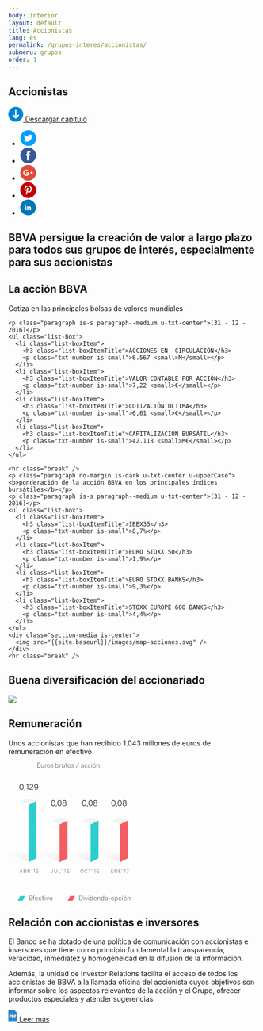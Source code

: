 ```yaml
---
body: interior
layout: default
title: Accionistas
lang: es
permalink: /grupos-interes/accionistas/
submenu: grupos
order: 1
---
```



<section class="principal"  data-parallax="scroll" data-speed=".4" data-image-src="{{site.baseurl}}/images/bg-accionistas.png">
  <div class="section-header section-header--strategy">
    <h1>Accionistas</h1>
  </div>
</section>

<section class="section-option">
  <div class="container container--small u-flex u-space-between">
    <p class="download-option">
      <a href="#">
        <svg width="30px" height="30px" viewBox="-7 -1741 30 30" version="1.1" xmlns="http://www.w3.org/2000/svg" xmlns:xlink="http://www.w3.org/1999/xlink">
          <path d="M8,-1741 C-0.318181818,-1741 -7,-1734.31818 -7,-1726 C-7,-1717.68182 -0.318181818,-1711 8,-1711 C16.3181818,-1711 23,-1717.68182 23,-1726 C23,-1734.31818 16.3181818,-1741 8,-1741 Z M14.6136364,-1723.47727 L8.47727273,-1717.34091 C8.34090909,-1717.20455 8.13636364,-1717.13636 8,-1717.13636 C7.79545455,-1717.13636 7.65909091,-1717.20455 7.52272727,-1717.34091 L1.38636364,-1723.47727 C1.25,-1723.61364 1.18181818,-1723.75 1.18181818,-1723.95455 C1.18181818,-1724.15909 1.25,-1724.29545 1.38636364,-1724.43182 L2.34090909,-1725.38636 C2.61363636,-1725.65909 3.02272727,-1725.65909 3.29545455,-1725.38636 L6.02272727,-1722.65909 C6.22727273,-1722.45455 6.63636364,-1722.59091 6.63636364,-1722.93182 L6.63636364,-1734.18182 C6.63636364,-1734.59091 6.90909091,-1734.86364 7.31818182,-1734.86364 L8.68181818,-1734.86364 C9.09090909,-1734.86364 9.36363636,-1734.59091 9.36363636,-1734.18182 L9.36363636,-1722.86364 C9.36363636,-1722.59091 9.70454545,-1722.38636 9.97727273,-1722.59091 L12.7045455,-1725.31818 C12.9772727,-1725.59091 13.3863636,-1725.59091 13.6590909,-1725.31818 L14.6136364,-1724.36364 C14.75,-1724.22727 14.8181818,-1724.09091 14.8181818,-1723.88636 C14.8181818,-1723.75 14.75,-1723.61364 14.6136364,-1723.47727 Z" id="Shape" stroke="none" fill="#0085D3" fill-rule="evenodd"></path>
        </svg>
        Descargar capítulo
      </a>
    </p>
    <ul class="share u-flex">
      <li class="share-item">
        <a href="#">
          <svg width="33px" height="32px" viewBox="526 -1739 33 32" version="1.1" xmlns="http://www.w3.org/2000/svg" xmlns:xlink="http://www.w3.org/1999/xlink">
            <path d="M542.33408,-1739 C533.57312,-1739 526.44544,-1731.87232 526.44544,-1723.11136 C526.44544,-1714.35104 533.57312,-1707.22272 542.33408,-1707.22272 C551.0944,-1707.22272 558.22272,-1714.35104 558.22272,-1723.11136 C558.22272,-1731.87232 551.09568,-1739 542.33408,-1739 Z M549.42208,-1726.74784 C549.42912,-1726.5904 549.43296,-1726.43168 549.43296,-1726.27296 C549.43296,-1721.44032 545.75552,-1715.86976 539.0272,-1715.86976 C536.96192,-1715.86976 535.03936,-1716.47328 533.42144,-1717.51136 C533.70752,-1717.47744 533.99872,-1717.46016 534.29376,-1717.46016 C536.00768,-1717.46016 537.584,-1718.04512 538.83584,-1719.0256 C537.23584,-1719.05504 535.8848,-1720.11232 535.41952,-1721.56576 C535.64224,-1721.52352 535.872,-1721.49984 536.10688,-1721.49984 C536.44032,-1721.49984 536.76416,-1721.54336 537.07072,-1721.6272 C535.39776,-1721.96256 534.1376,-1723.44032 534.1376,-1725.21312 C534.1376,-1725.22848 534.1376,-1725.24448 534.13824,-1725.2592 C534.63104,-1724.98592 535.19488,-1724.8208 535.79392,-1724.80224 C534.81344,-1725.45696 534.16768,-1726.57696 534.16768,-1727.84544 C534.16768,-1728.51616 534.34752,-1729.14464 534.6624,-1729.6848 C536.46528,-1727.47168 539.16096,-1726.01632 542.19968,-1725.86272 C542.13696,-1726.13088 542.1056,-1726.40928 542.1056,-1726.69664 C542.1056,-1728.71584 543.74272,-1730.3536 545.76192,-1730.3536 C546.81408,-1730.3536 547.7632,-1729.90944 548.43136,-1729.19904 C549.26528,-1729.36288 550.04608,-1729.66624 550.75456,-1730.08672 C550.47936,-1729.23232 549.90144,-1728.51616 549.14432,-1728.06304 C549.8848,-1728.15136 550.59136,-1728.3472 551.2448,-1728.6384 C550.75712,-1727.90624 550.13696,-1727.26176 549.42208,-1726.74784 Z" id="Shape" stroke="none" fill="#019FFF" fill-rule="evenodd"></path>
          </svg>
        </a>
      </li>
      <li class="share-item">
        <a href="#">
          <svg width="32px" height="32px" viewBox="573 -1739 32 32" version="1.1" xmlns="http://www.w3.org/2000/svg" xmlns:xlink="http://www.w3.org/1999/xlink">
            <path d="M589.11136,-1739 C580.3504,-1739 573.22272,-1731.87232 573.22272,-1723.11136 C573.22272,-1714.35104 580.3504,-1707.22272 589.11136,-1707.22272 C597.87168,-1707.22272 605,-1714.35104 605,-1723.11136 C605,-1731.87232 597.87296,-1739 589.11136,-1739 Z M593.06272,-1722.552 L590.47776,-1722.552 L590.47776,-1713.33856 L586.64736,-1713.33856 L586.64736,-1722.552 L584.82656,-1722.552 L584.82656,-1725.80832 L586.64736,-1725.80832 L586.64736,-1727.91456 C586.64736,-1729.42304 587.36416,-1731.78016 590.51296,-1731.78016 L593.35136,-1731.76928 L593.35136,-1728.60832 L591.2912,-1728.60832 C590.95584,-1728.60832 590.47904,-1728.44064 590.47904,-1727.72128 L590.47904,-1725.80768 L593.39744,-1725.80768 L593.06272,-1722.552 Z" id="Shape" stroke="none" fill="#365A93" fill-rule="evenodd"></path>
          </svg>
        </a>
      </li>
      <li class="share-item">
        <a href="#">
          <svg width="32px" height="32px" viewBox="620 -1739 32 32" version="1.1" xmlns="http://www.w3.org/2000/svg" xmlns:xlink="http://www.w3.org/1999/xlink">
            <g id="Group" stroke="none" stroke-width="1" fill="none" fill-rule="evenodd" transform="translate(620.000000, -1739.000000)">
                <path d="M15.9627397,0 C24.7422466,0 31.9254795,7.18323288 31.9254795,15.9627397 C31.9254795,24.7422466 24.7422466,31.9254795 15.9627397,31.9254795 C7.18323288,31.9254795 0,24.742137 0,15.9627397 C0,7.18334247 7.18323288,0 15.9627397,0 Z" id="Shape" fill="#DD4B39"></path>
                <g transform="translate(6.027397, 9.643836)" id="Shape" fill="#FFFFFF">
                    <polygon points="18.0164384 3.62509589 18.0164384 5.42093151 19.8121644 5.42093151 19.8121644 7.21676712 18.0164384 7.21676712 18.0164384 9.01260274 16.2206027 9.01260274 16.2206027 7.21676712 14.4247671 7.21676712 14.4247671 5.42093151 16.2206027 5.42093151 16.2206027 3.62509589"></polygon>
                    <path d="M1.85413699,10.8083288 C-0.540273973,8.41391781 -0.540273973,4.22367123 1.95386301,1.82936986 C3.74969863,0.0335342466 6.34356164,-0.365479452 8.63824658,0.532383562 L9.53610959,1.03123288 L10.5338082,1.72964384 L8.93753425,3.32591781 L8.3389589,2.92690411 C6.94224658,2.0290411 4.94684932,2.22849315 3.6499726,3.52547945 C2.15342466,5.0220274 2.05369863,7.71572603 3.6499726,9.312 C5.14652055,10.908274 7.84021918,10.908274 9.23693151,9.312 C9.63594521,8.9129863 10.0350685,8.31430137 10.1347945,7.71572603 L10.1347945,7.51616438 L6.54323288,7.51616438 L6.54323288,5.52087671 L12.2299178,5.52087671 L12.3296438,6.01972603 L12.3296438,7.41643836 C12.2299178,8.71342466 11.7310685,10.010411 10.8330959,10.908274 C8.43879452,13.2027397 4.24854795,13.2027397 1.85413699,10.8083288 Z"></path>
                </g>
            </g>
          </svg>
        </a>
      </li>
      <li class="share-item">
        <a href="#">
          <svg width="32px" height="32px" viewBox="667 -1739 32 32" version="1.1" xmlns="http://www.w3.org/2000/svg" xmlns:xlink="http://www.w3.org/1999/xlink">
            <path d="M683,-1739 C674.163608,-1739 667,-1731.83639 667,-1723 C667,-1714.16366 674.163608,-1707 683,-1707 C691.83634,-1707 699,-1714.16366 699,-1723 C699,-1731.83639 691.83634,-1739 683,-1739 Z M684.472,-1718.15493 C683.289464,-1718.15493 682.176732,-1718.808 681.794196,-1719.54986 C681.794196,-1719.54986 681.158536,-1716.97239 681.023268,-1716.47493 C680.79634,-1715.6342 680.358536,-1714.79488 679.95268,-1714.13014 C679.373804,-1713.3738 678.706144,-1713.93522 678.626144,-1714.62473 C678.6,-1715.39273 678.627608,-1716.3018 678.818144,-1717.12941 C679.029072,-1718.03702 680.227608,-1723.22541 680.227608,-1723.22541 C680.227608,-1723.22541 679.877072,-1723.93961 679.877072,-1724.99561 C679.877072,-1726.6538 680.818196,-1727.89161 681.990536,-1727.89161 C682.986876,-1727.89161 683.46834,-1727.12648 683.46834,-1726.21161 C683.46834,-1725.18907 682.829804,-1723.65888 682.501072,-1722.24214 C682.226144,-1721.05522 683.08434,-1720.08795 684.230536,-1720.08795 C686.306144,-1720.08795 687.705464,-1722.81088 687.705464,-1726.03561 C687.705464,-1728.48795 686.087948,-1730.32214 683.145464,-1730.32214 C679.821804,-1730.32214 677.750536,-1727.79127 677.750536,-1724.96507 C677.750536,-1723.99054 678.031268,-1723.30254 678.473464,-1722.77161 C678.67566,-1722.52722 678.704732,-1722.42834 678.630536,-1722.14756 C678.578196,-1721.94102 678.457464,-1721.44648 678.408,-1721.25014 C678.335268,-1720.96648 678.109804,-1720.86609 677.859608,-1720.97082 C676.328,-1721.60941 675.615268,-1723.32141 675.615268,-1725.24429 C675.615268,-1728.42248 678.240732,-1732.23341 683.446536,-1732.23341 C687.629804,-1732.23341 690.383268,-1729.14248 690.383268,-1725.82468 C690.38468,-1721.43346 687.994876,-1718.15493 684.472,-1718.15493 Z" id="Shape" stroke="none" fill="#BF0000" fill-rule="evenodd"></path>
          </svg>
        </a>
      </li>
      <li class="share-item">
        <a href="#">
          <svg width="32px" height="32px" viewBox="713 -1739 32 32" version="1.1" xmlns="http://www.w3.org/2000/svg" xmlns:xlink="http://www.w3.org/1999/xlink">
            <path d="M728.88864,-1739 C720.12768,-1739 713,-1731.87232 713,-1723.11136 C713,-1714.35104 720.12768,-1707.22272 728.88864,-1707.22272 C737.64896,-1707.22272 744.77728,-1714.35104 744.77728,-1723.11136 C744.77728,-1731.87232 737.65024,-1739 728.88864,-1739 Z M724.23264,-1728.90272 C723.35712,-1728.90272 722.78368,-1728.328 722.78368,-1727.57152 C722.78368,-1726.83232 723.33984,-1726.24032 724.19872,-1726.24032 L724.21536,-1726.24032 C725.1088,-1726.24032 725.66496,-1726.83232 725.66496,-1727.57152 C725.64768,-1728.32736 725.10944,-1728.90272 724.23264,-1728.90272 Z M722.93472,-1725.18752 L725.496,-1725.18752 L725.496,-1717.48128 L722.93472,-1717.48128 L722.93472,-1725.18752 Z M731.784,-1725.36928 C730.424,-1725.36928 729.81664,-1724.62176 729.4768,-1724.09696 L729.4768,-1725.18752 L726.91552,-1725.18752 C726.9488,-1724.4656 726.91552,-1717.48128 726.91552,-1717.48128 L729.4768,-1717.48128 L729.4768,-1721.78656 C729.4768,-1722.01632 729.49152,-1722.24736 729.56064,-1722.41184 C729.74624,-1722.87264 730.16736,-1723.34944 730.8752,-1723.34944 C731.80192,-1723.34944 732.17248,-1722.64288 732.17248,-1721.60608 L732.17248,-1717.4832 L734.73376,-1717.4832 L734.7344,-1717.4832 L734.7344,-1721.9024 C734.73312,-1724.26784 733.46912,-1725.36928 731.784,-1725.36928 Z" id="Combined-Shape" stroke="none" fill="#0077B7" fill-rule="evenodd"></path>
          </svg>
        </a>
      </li>
    </ul>
  </div>
</section>

<section class="section section--blue section--piramids">
  <div class="container container--small">
    <h2 class="txt-cite u-txt-center">BBVA persigue la creación de valor a largo plazo para todos sus grupos de interés, especialmente para sus accionistas</h2>
  </div>
</section>


<section class="section section--grey">
  <div class="container container--small">
    <h2 class="u-txt-center title-section title-section--inside">La acción BBVA</h2>
    <p class="paragraph no-margin is-huge is-dark u-txt-center">Cotiza en las principales bolsas de valores mundiales</p>

    <p class="paragraph is-s paragraph--medium u-txt-center">(31 - 12 - 2016)</p>
    <ul class="list-box">
      <li class="list-boxItem">
        <h3 class="list-boxItemTitle">ACCIONES EN  CIRCULACIÓN</h3>
        <p class="txt-number is-small">6.567 <small>M</small></p>
      </li>
      <li class="list-boxItem">
        <h3 class="list-boxItemTitle">VALOR CONTABLE POR ACCIÓN</h3>
        <p class="txt-number is-small">7,22 <small>€</small></p>
      </li>
      <li class="list-boxItem">
        <h3 class="list-boxItemTitle">COTIZACIÓN ÚLTIMA</h3>
        <p class="txt-number is-small">6,61 <small>€</small></p>
      </li>
      <li class="list-boxItem">
        <h3 class="list-boxItemTitle">CAPITALIZACIÓN BURSÁTIL</h3>
        <p class="txt-number is-small">42.118 <small>M€</small></p>
      </li>
    </ul>

    <hr class="break" />
    <p class="paragraph no-margin is-dark u-txt-center u-upperCase"><b>ponderación de la acción BBVA en los principales índices bursátiles</b></p>
    <p class="paragraph is-s paragraph--medium u-txt-center">(31 - 12 - 2016)</p>
    <ul class="list-box">
      <li class="list-boxItem">
        <h3 class="list-boxItemTitle">IBEX35</h3>
        <p class="txt-number is-small">8,7%</p>
      </li>
      <li class="list-boxItem">
        <h3 class="list-boxItemTitle">EURO STOXX 50</h3>
        <p class="txt-number is-small">1,9%</p>
      </li>
      <li class="list-boxItem">
        <h3 class="list-boxItemTitle">EURO STOXX BANKS</h3>
        <p class="txt-number is-small">9,3%</p>
      </li>
      <li class="list-boxItem">
        <h3 class="list-boxItemTitle">STOXX EUROPE 600 BANKS</h3>
        <p class="txt-number is-small">4,4%</p>
      </li>
    </ul>
    <div class="section-media is-center">
      <img src="{{site.baseurl}}/images/map-acciones.svg" />
    </div>
    <hr class="break" />
  </div>
</section>


<section class="section">
  <div class="container container--small">
    <h2 class="u-txt-center title-section">Buena diversificación del accionariado</h2>
    <div class="section-media is-center">
      <img src="{{site.baseurl}}/images/accionistas-diversificacion.svg" />
    </div>
  </div>
</section>



<section class="section section--grey">
  <div class="container container--small">
    <h2 class="u-txt-center title-section title-section--inside">Remuneración</h2>
    <p class="paragraph paragraph--big u-txt-center">Unos accionistas que han recibido 1.043 millones de euros de remuneración en efectivo</p>
    <div class="section-media is-center">
      <svg width="247px" height="281px" viewBox="-3165 461 247 281" version="1.1" xmlns="http://www.w3.org/2000/svg" xmlns:xlink="http://www.w3.org/1999/xlink">
          <defs>
              <linearGradient x1="26.9533188%" y1="0%" x2="85.1372546%" y2="50%" id="linearGradient-1">
                  <stop stop-color="#000000" stop-opacity="0" offset="0%"></stop>
                  <stop stop-color="#000000" stop-opacity="0.5" offset="100%"></stop>
              </linearGradient>
          </defs>
          <g id="Group-9" stroke="none" stroke-width="1" fill="none" fill-rule="evenodd" transform="translate(-3165.000000, 461.000000)">
              <path d="M90.7458,87.3773635 C93.3558,87.3773635 94.7958,85.0823635 94.7958,81.6173635 C94.7958,78.1523635 93.3558,75.8573635 90.7458,75.8573635 C88.1358,75.8573635 86.6658,78.1523635 86.6658,81.6173635 C86.6658,85.0823635 88.1358,87.3773635 90.7458,87.3773635 Z M90.7458,86.4323635 C88.9158,86.4323635 87.7308,84.7523635 87.7308,81.6173635 C87.7308,78.4823635 88.8558,76.8023635 90.7458,76.8023635 C92.5608,76.8023635 93.7458,78.4823635 93.7458,81.6173635 C93.7458,84.7523635 92.6208,86.4323635 90.7458,86.4323635 Z M96.8128,88.6823635 L97.8628,85.7573635 L96.5728,85.7573635 L96.1828,88.6823635 L96.8128,88.6823635 Z M103.3793,87.3773635 C105.9893,87.3773635 107.4293,85.0823635 107.4293,81.6173635 C107.4293,78.1523635 105.9893,75.8573635 103.3793,75.8573635 C100.7693,75.8573635 99.2993,78.1523635 99.2993,81.6173635 C99.2993,85.0823635 100.7693,87.3773635 103.3793,87.3773635 Z M103.3793,86.4323635 C101.5493,86.4323635 100.3643,84.7523635 100.3643,81.6173635 C100.3643,78.4823635 101.4893,76.8023635 103.3793,76.8023635 C105.1943,76.8023635 106.3793,78.4823635 106.3793,81.6173635 C106.3793,84.7523635 105.2543,86.4323635 103.3793,86.4323635 Z M113.2683,87.3923635 C115.7583,87.3923635 117.2133,86.0573635 117.2133,84.4823635 C117.2133,82.8623635 116.1333,82.0673635 114.2433,81.2423635 C115.8183,80.5373635 116.7033,79.8473635 116.7033,78.5273635 C116.7033,77.1623635 115.4883,75.8423635 113.2683,75.8423635 C111.0933,75.8423635 109.8183,77.1623635 109.8183,78.5273635 C109.8183,79.8773635 110.7333,80.5973635 112.2483,81.2723635 C110.4183,82.0673635 109.3083,82.9223635 109.3083,84.4823635 C109.3083,86.0873635 110.7633,87.3923635 113.2683,87.3923635 Z M113.3133,80.8373635 C111.6183,80.1023635 110.8533,79.5773635 110.8533,78.5273635 C110.8533,77.6423635 111.6783,76.7423635 113.2683,76.7423635 C114.9333,76.7423635 115.6683,77.6873635 115.6683,78.5723635 C115.6683,79.6073635 114.9783,80.1173635 113.3133,80.8373635 Z M113.2683,86.4923635 C111.5733,86.4923635 110.3583,85.6373635 110.3583,84.4223635 C110.3583,83.2373635 111.2433,82.5623635 113.2083,81.6923635 C115.1133,82.4873635 116.1633,83.1773635 116.1633,84.4223635 C116.1633,85.6823635 114.9483,86.4923635 113.2683,86.4923635 Z" id="0,08" fill="#121212"></path>
              <path d="M26.7258,54.7223635 C29.3358,54.7223635 30.7758,52.4273635 30.7758,48.9623635 C30.7758,45.4973635 29.3358,43.2023635 26.7258,43.2023635 C24.1158,43.2023635 22.6458,45.4973635 22.6458,48.9623635 C22.6458,52.4273635 24.1158,54.7223635 26.7258,54.7223635 Z M26.7258,53.7773635 C24.8958,53.7773635 23.7108,52.0973635 23.7108,48.9623635 C23.7108,45.8273635 24.8358,44.1473635 26.7258,44.1473635 C28.5408,44.1473635 29.7258,45.8273635 29.7258,48.9623635 C29.7258,52.0973635 28.6008,53.7773635 26.7258,53.7773635 Z M33.2843,56.0273635 L34.3343,53.1023635 L33.0443,53.1023635 L32.6543,56.0273635 L33.2843,56.0273635 Z M39.7363,54.5123635 L39.7363,43.4123635 L38.7613,43.4123635 L36.4363,44.2373635 L36.5713,45.1223635 L38.7013,44.4023635 L38.7013,54.5123635 L39.7363,54.5123635 Z M50.1123,54.5123635 L50.0373,53.5523635 L44.0973,53.5523635 C44.1423,52.5623635 45.1623,51.3473635 47.1573,50.0723635 C49.2873,48.7223635 50.0223,47.7623635 50.0223,46.2473635 C50.0223,44.4623635 48.7773,43.2023635 46.7523,43.2023635 C45.1473,43.2023635 43.9023,44.0423635 43.1523,45.5723635 L43.9473,46.0973635 C44.5923,44.7773635 45.4773,44.1473635 46.7073,44.1473635 C48.2073,44.1473635 48.9873,45.0323635 48.9873,46.3073635 C48.9873,47.5073635 48.3123,48.2723635 46.6473,49.3223635 C43.7223,51.1973635 42.9273,52.6673635 42.9273,54.2723635 L42.9273,54.5123635 L50.1123,54.5123635 Z M56.2013,49.4423635 C54.4013,49.4423635 53.6513,48.3473635 53.6513,46.8773635 C53.6513,45.1373635 54.7013,44.1323635 56.2913,44.1323635 C57.7463,44.1323635 58.9763,45.2573635 59.2013,47.8073635 C58.4963,48.7823635 57.4313,49.4423635 56.2013,49.4423635 Z M55.9613,54.7223635 C58.4663,54.7223635 60.2663,52.1873635 60.2663,48.7673635 C60.2663,44.9573635 58.4963,43.2023635 56.3363,43.2023635 C54.0413,43.2023635 52.6163,44.7923635 52.6163,46.8923635 C52.6163,48.9023635 53.7413,50.3573635 56.0813,50.3573635 C57.4913,50.3573635 58.5263,49.6373635 59.2313,48.8723635 C59.2463,51.6323635 57.9863,53.7923635 55.9613,53.7923635 C54.8213,53.7923635 54.2663,53.4623635 53.5763,52.8923635 L53.0963,53.7323635 C53.7263,54.2873635 54.6113,54.7223635 55.9613,54.7223635 Z" id="0,129" fill="#121212"></path>
              <path d="M23.6618,222.545776 L24.4518,220.265776 L27.4518,220.265776 L28.2618,222.605776 L28.9618,222.485776 L26.3518,215.115776 L25.5918,215.115776 L22.9718,222.545776 L23.6618,222.545776 Z M25.9418,215.955776 L25.9618,215.955776 L27.2318,219.635776 L24.6718,219.635776 L25.9418,215.955776 Z M33.8468,222.545776 C35.5568,222.545776 36.3768,221.705776 36.3768,220.535776 C36.3768,219.465776 35.6368,218.895776 34.7368,218.735776 L34.7368,218.715776 C35.4868,218.545776 36.1368,217.995776 36.1368,217.005776 C36.1368,215.835776 35.2968,215.145776 33.6268,215.145776 L31.0568,215.145776 L31.0568,222.545776 L33.8468,222.545776 Z M31.7568,215.785776 L33.5868,215.785776 C34.8668,215.785776 35.4368,216.195776 35.4368,217.095776 C35.4368,218.005776 34.7468,218.435776 33.5668,218.435776 L31.7568,218.435776 L31.7568,215.785776 Z M31.7568,219.055776 L33.6168,219.055776 C34.8868,219.055776 35.6768,219.515776 35.6768,220.505776 C35.6768,221.395776 35.1068,221.915776 33.8368,221.915776 L31.7568,221.915776 L31.7568,219.055776 Z M39.4258,222.545776 L39.4258,219.225776 L41.2658,219.225776 L43.1658,222.605776 L43.8958,222.485776 L42.0058,219.145776 C43.0758,218.935776 43.7658,218.355776 43.7658,217.165776 C43.7658,215.845776 42.8458,215.145776 41.2058,215.145776 L38.7258,215.145776 L38.7258,222.545776 L39.4258,222.545776 Z M39.4258,215.795776 L41.1458,215.795776 C42.3858,215.795776 43.0658,216.165776 43.0658,217.175776 C43.0658,218.235776 42.3758,218.595776 41.1558,218.595776 L39.4258,218.595776 L39.4258,215.795776 Z M48.3518,216.745776 C48.9018,216.745776 49.1918,216.395776 49.1918,215.685776 L48.7618,215.605776 C48.7618,216.025776 48.6418,216.185776 48.3518,216.185776 C47.9418,216.185776 47.4318,215.625776 46.8718,215.625776 C46.3218,215.625776 46.0318,215.975776 46.0318,216.685776 L46.4718,216.765776 C46.4618,216.345776 46.5818,216.185776 46.8718,216.185776 C47.2818,216.185776 47.7918,216.745776 48.3518,216.745776 Z M53.0398,222.545776 L53.0398,215.145776 L52.3898,215.145776 L50.8398,215.695776 L50.9298,216.285776 L52.3498,215.805776 L52.3498,222.545776 L53.0398,222.545776 Z M58.1798,222.685776 C59.7098,222.685776 60.6598,221.625776 60.6598,220.225776 C60.6598,218.885776 59.9098,217.915776 58.3498,217.915776 C57.4098,217.915776 56.7098,218.395776 56.2398,218.905776 C56.2398,217.055776 57.0798,215.625776 58.4498,215.625776 C59.1098,215.625776 59.4698,215.805776 59.8698,216.125776 L60.1998,215.565776 C59.8098,215.245776 59.2898,215.005776 58.4598,215.005776 C56.7598,215.005776 55.5498,216.695776 55.5498,218.975776 C55.5498,221.515776 56.7398,222.685776 58.1798,222.685776 Z M58.2098,222.075776 C57.2298,222.075776 56.4198,221.315776 56.2698,219.615776 C56.7398,218.965776 57.4498,218.525776 58.2698,218.525776 C59.4698,218.525776 59.9698,219.255776 59.9698,220.235776 C59.9698,221.395776 59.2598,222.075776 58.2098,222.075776 Z" id="ABR˜16" fill="#666666"></path>
              <path d="M87.8418,222.685776 C89.0518,222.685776 89.7518,221.945776 89.7518,220.555776 L89.7518,215.145776 L89.0418,215.145776 L89.0418,220.545776 C89.0418,221.645776 88.5418,222.055776 87.8118,222.055776 C87.2118,222.055776 86.7818,221.805776 86.4818,221.395776 L86.0918,221.915776 C86.4518,222.365776 87.0018,222.685776 87.8418,222.685776 Z M95.7888,222.685776 C97.5988,222.685776 98.4888,221.495776 98.4888,220.025776 L98.4888,215.145776 L97.7788,215.145776 L97.7788,219.965776 C97.7788,221.165776 97.1688,222.035776 95.7988,222.035776 C94.4188,222.035776 93.8088,221.135776 93.8088,219.945776 L93.8088,215.145776 L93.0988,215.145776 L93.0988,220.045776 C93.0988,221.505776 93.9888,222.685776 95.7888,222.685776 Z M106.2688,222.545776 L106.1588,221.895776 L102.5988,221.895776 L102.5988,215.145776 L101.8888,215.145776 L101.8888,222.545776 L106.2688,222.545776 Z M109.7928,216.745776 C110.3428,216.745776 110.6328,216.395776 110.6328,215.685776 L110.2028,215.605776 C110.2028,216.025776 110.0828,216.185776 109.7928,216.185776 C109.3828,216.185776 108.8728,215.625776 108.3128,215.625776 C107.7628,215.625776 107.4728,215.975776 107.4728,216.685776 L107.9128,216.765776 C107.9028,216.345776 108.0228,216.185776 108.3128,216.185776 C108.7228,216.185776 109.2328,216.745776 109.7928,216.745776 Z M115.2388,222.545776 L115.2388,215.145776 L114.5888,215.145776 L113.0388,215.695776 L113.1288,216.285776 L114.5488,215.805776 L114.5488,222.545776 L115.2388,222.545776 Z M121.1338,222.685776 C122.6638,222.685776 123.6138,221.625776 123.6138,220.225776 C123.6138,218.885776 122.8638,217.915776 121.3038,217.915776 C120.3638,217.915776 119.6638,218.395776 119.1938,218.905776 C119.1938,217.055776 120.0338,215.625776 121.4038,215.625776 C122.0638,215.625776 122.4238,215.805776 122.8238,216.125776 L123.1538,215.565776 C122.7638,215.245776 122.2438,215.005776 121.4138,215.005776 C119.7138,215.005776 118.5038,216.695776 118.5038,218.975776 C118.5038,221.515776 119.6938,222.685776 121.1338,222.685776 Z M121.1638,222.075776 C120.1838,222.075776 119.3738,221.315776 119.2238,219.615776 C119.6938,218.965776 120.4038,218.525776 121.2238,218.525776 C122.4238,218.525776 122.9238,219.255776 122.9238,220.235776 C122.9238,221.395776 122.2138,222.075776 121.1638,222.075776 Z" id="JUL˜16" fill="#666666"></path>
              <path d="M148.8318,222.685776 C150.6118,222.685776 151.9518,221.165776 151.9518,218.845776 C151.9518,216.525776 150.6118,215.005776 148.8318,215.005776 C147.0418,215.005776 145.7118,216.525776 145.7118,218.845776 C145.7118,221.165776 147.0418,222.685776 148.8318,222.685776 Z M148.8318,222.045776 C147.4318,222.045776 146.4218,220.845776 146.4218,218.845776 C146.4218,216.845776 147.4318,215.655776 148.8318,215.655776 C150.2318,215.655776 151.2418,216.845776 151.2418,218.845776 C151.2418,220.845776 150.2318,222.045776 148.8318,222.045776 Z M157.2708,222.685776 C158.6008,222.685776 159.5108,221.995776 159.9508,220.845776 L159.3408,220.565776 C158.9708,221.515776 158.2808,222.045776 157.2808,222.045776 C155.8308,222.045776 154.9008,220.835776 154.9008,218.795776 C154.9008,216.915776 155.8108,215.655776 157.2508,215.655776 C158.2408,215.655776 158.8308,216.125776 159.1808,216.955776 L159.7908,216.635776 C159.3408,215.605776 158.5108,215.005776 157.2508,215.005776 C155.4208,215.005776 154.1908,216.585776 154.1908,218.815776 C154.1908,221.155776 155.4108,222.685776 157.2708,222.685776 Z M164.6148,222.545776 L164.6148,215.805776 L167.0548,215.805776 L166.9448,215.145776 L161.5148,215.145776 L161.5148,215.805776 L163.9048,215.805776 L163.9048,222.545776 L164.6148,222.545776 Z M170.6088,216.745776 C171.1588,216.745776 171.4488,216.395776 171.4488,215.685776 L171.0188,215.605776 C171.0188,216.025776 170.8988,216.185776 170.6088,216.185776 C170.1988,216.185776 169.6888,215.625776 169.1288,215.625776 C168.5788,215.625776 168.2888,215.975776 168.2888,216.685776 L168.7288,216.765776 C168.7188,216.345776 168.8388,216.185776 169.1288,216.185776 C169.5388,216.185776 170.0488,216.745776 170.6088,216.745776 Z M175.5148,222.545776 L175.5148,215.145776 L174.8648,215.145776 L173.3148,215.695776 L173.4048,216.285776 L174.8248,215.805776 L174.8248,222.545776 L175.5148,222.545776 Z M180.8708,222.685776 C182.4008,222.685776 183.3508,221.625776 183.3508,220.225776 C183.3508,218.885776 182.6008,217.915776 181.0408,217.915776 C180.1008,217.915776 179.4008,218.395776 178.9308,218.905776 C178.9308,217.055776 179.7708,215.625776 181.1408,215.625776 C181.8008,215.625776 182.1608,215.805776 182.5608,216.125776 L182.8908,215.565776 C182.5008,215.245776 181.9808,215.005776 181.1508,215.005776 C179.4508,215.005776 178.2408,216.695776 178.2408,218.975776 C178.2408,221.515776 179.4308,222.685776 180.8708,222.685776 Z M180.9008,222.075776 C179.9208,222.075776 179.1108,221.315776 178.9608,219.615776 C179.4308,218.965776 180.1408,218.525776 180.9608,218.525776 C182.1608,218.525776 182.6608,219.255776 182.6608,220.235776 C182.6608,221.395776 181.9508,222.075776 180.9008,222.075776 Z" id="OCT˜16" fill="#666666"></path>
              <path d="M212.4318,222.545776 L212.4318,221.895776 L208.5118,221.895776 L208.5118,218.955776 L211.3918,218.955776 L211.2818,218.315776 L208.5118,218.315776 L208.5118,215.805776 L212.2218,215.805776 L212.2218,215.145776 L207.8018,215.145776 L207.8018,222.545776 L212.4318,222.545776 Z M215.2388,222.545776 L215.2388,216.255776 L215.2588,216.255776 L219.4688,222.545776 L220.0988,222.545776 L220.0988,215.145776 L219.4288,215.145776 L219.4288,221.245776 L219.4088,221.245776 L215.3288,215.145776 L214.5688,215.145776 L214.5688,222.545776 L215.2388,222.545776 Z M227.4258,222.545776 L227.4258,221.895776 L223.5058,221.895776 L223.5058,218.955776 L226.3858,218.955776 L226.2758,218.315776 L223.5058,218.315776 L223.5058,215.805776 L227.2158,215.805776 L227.2158,215.145776 L222.7958,215.145776 L222.7958,222.545776 L227.4258,222.545776 Z M231.5098,216.745776 C232.0598,216.745776 232.3498,216.395776 232.3498,215.685776 L231.9198,215.605776 C231.9198,216.025776 231.7998,216.185776 231.5098,216.185776 C231.0998,216.185776 230.5898,215.625776 230.0298,215.625776 C229.4798,215.625776 229.1898,215.975776 229.1898,216.685776 L229.6298,216.765776 C229.6198,216.345776 229.7398,216.185776 230.0298,216.185776 C230.4398,216.185776 230.9498,216.745776 231.5098,216.745776 Z M236.1978,222.545776 L236.1978,215.145776 L235.5478,215.145776 L233.9978,215.695776 L234.0878,216.285776 L235.5078,215.805776 L235.5078,222.545776 L236.1978,222.545776 Z M239.8238,222.565776 L242.9638,215.755776 L242.9638,215.145776 L238.3938,215.145776 L238.4438,215.795776 L242.2238,215.795776 L239.1138,222.525776 L239.8238,222.565776 Z" id="ENE˜17" fill="#666666"></path>
              <path d="M48.254,278 L48.254,277.155 L43.158,277.155 L43.158,273.333 L46.902,273.333 L46.759,272.501 L43.158,272.501 L43.158,269.238 L47.981,269.238 L47.981,268.38 L42.235,268.38 L42.235,278 L48.254,278 Z M51.305,278 L51.305,271.916 L52.813,271.916 L52.813,271.162 L51.305,271.162 L51.305,270.096 C51.305,269.355 51.786,269.108 52.436,269.108 C52.592,269.108 52.813,269.108 52.943,269.134 L52.852,268.393 C52.748,268.38 52.527,268.367 52.384,268.367 C51.071,268.367 50.408,268.965 50.408,270.122 L50.408,271.162 L49.225,271.162 L49.225,271.916 L50.408,271.916 L50.408,278 L51.305,278 Z M56.8078,278.143 C57.9518,278.143 58.7058,277.753 59.4598,276.96 L59.0178,276.375 C58.3808,277.038 57.7308,277.389 56.8208,277.389 C55.5468,277.389 54.5848,276.427 54.5718,274.75 L59.4728,274.75 L59.4728,274.581 C59.4728,272.241 58.2638,271.019 56.6778,271.019 C55.2348,271.019 53.6748,272.15 53.6748,274.568 C53.6748,276.908 55.0788,278.143 56.8078,278.143 Z M54.5848,274.048 C54.7408,272.514 55.6768,271.773 56.6648,271.773 C57.8868,271.773 58.5108,272.748 58.6018,274.048 L54.5848,274.048 Z M64.1228,278.143 C65.3448,278.143 66.1768,277.571 66.7488,276.479 L66.0858,276.05 C65.6308,276.934 65.0978,277.389 64.1748,277.389 C62.9658,277.389 62.0558,276.336 62.0558,274.581 C62.0558,272.54 63.1738,271.773 64.1878,271.773 C65.1238,271.773 65.6438,272.241 66.0338,273.073 L66.7358,272.644 C66.2678,271.695 65.4618,271.019 64.2138,271.019 C62.6798,271.019 61.1588,272.124 61.1588,274.581 C61.1588,276.856 62.5498,278.143 64.1228,278.143 Z M71.0686,278.091 C71.4066,278.091 71.7836,278.052 72.0046,278.013 L71.9006,277.246 C71.7186,277.298 71.4716,277.337 71.2246,277.337 C70.4316,277.337 70.1586,276.973 70.1586,276.245 L70.1586,271.916 L71.9396,271.916 L71.9396,271.162 L70.1586,271.162 L70.1586,268.627 L69.2616,268.757 L69.2616,271.162 L68.0786,271.162 L68.0786,271.916 L69.2616,271.916 L69.2616,276.375 C69.2616,277.623 69.8466,278.091 71.0686,278.091 Z M74.2782,269.654 C74.6162,269.654 74.8242,269.433 74.8242,269.082 C74.8242,268.744 74.6162,268.536 74.2782,268.536 C73.9402,268.536 73.7322,268.744 73.7322,269.082 C73.7322,269.433 73.9402,269.654 74.2782,269.654 Z M74.7332,278 L74.7332,271.162 L73.8362,271.162 L73.8362,278 L74.7332,278 Z M79.8798,278.039 L82.4018,271.162 L81.4918,271.162 L79.4768,276.934 L79.4508,276.934 L77.3838,271.071 L76.4868,271.24 L78.9828,278.039 L79.8798,278.039 Z M86.2796,278.143 C87.9566,278.143 89.3736,276.856 89.3736,274.581 C89.3736,272.293 87.9566,271.019 86.2796,271.019 C84.5896,271.019 83.1726,272.293 83.1726,274.581 C83.1726,276.856 84.6026,278.143 86.2796,278.143 Z M86.2796,277.376 C84.8106,277.376 84.0696,276.102 84.0696,274.581 C84.0696,272.969 84.8886,271.786 86.2796,271.786 C87.7226,271.786 88.4766,273.073 88.4766,274.581 C88.4766,276.193 87.6576,277.376 86.2796,277.376 Z" id="Efectivo" fill="#666666"></path>
              <polygon id="Fill-3" fill="#2DCDCD" points="19 278.691 28.691 278.691 33.536 269 23.845 269"></polygon>
              <path d="M145.666,278 C148.747,278 150.45,276.349 150.45,273.177 C150.45,270.005 148.786,268.38 145.666,268.38 L143.235,268.38 L143.235,278 L145.666,278 Z M144.158,269.238 L145.783,269.238 C148.188,269.238 149.527,270.486 149.527,273.19 C149.527,275.933 148.201,277.155 145.809,277.155 L144.158,277.155 L144.158,269.238 Z M152.8068,269.654 C153.1448,269.654 153.3528,269.433 153.3528,269.082 C153.3528,268.744 153.1448,268.536 152.8068,268.536 C152.4688,268.536 152.2608,268.744 152.2608,269.082 C152.2608,269.433 152.4688,269.654 152.8068,269.654 Z M153.2618,278 L153.2618,271.162 L152.3648,271.162 L152.3648,278 L153.2618,278 Z M158.0964,278.039 L160.6184,271.162 L159.7084,271.162 L157.6934,276.934 L157.6674,276.934 L155.6004,271.071 L154.7034,271.24 L157.1994,278.039 L158.0964,278.039 Z M162.5085,269.654 C162.8465,269.654 163.0545,269.433 163.0545,269.082 C163.0545,268.744 162.8465,268.536 162.5085,268.536 C162.1705,268.536 161.9625,268.744 161.9625,269.082 C161.9625,269.433 162.1705,269.654 162.5085,269.654 Z M162.9635,278 L162.9635,271.162 L162.0665,271.162 L162.0665,278 L162.9635,278 Z M167.7084,277.35 C166.5644,277.35 165.6284,276.466 165.6284,274.581 C165.6284,272.644 166.5514,271.773 167.6824,271.773 C168.5014,271.773 169.1384,272.176 169.8404,272.891 L169.8404,276.232 C169.1514,276.934 168.5534,277.35 167.7084,277.35 Z M167.5524,278.117 C168.5794,278.117 169.2944,277.61 169.8404,277.012 L169.9314,278 L170.7374,278 L170.7374,268.315 L169.8404,268.445 L169.8404,272.098 C169.3204,271.487 168.5144,271.019 167.5784,271.019 C165.9924,271.019 164.7314,272.202 164.7314,274.594 C164.7314,276.986 165.9794,278.117 167.5524,278.117 Z M175.6084,278.143 C176.7524,278.143 177.5064,277.753 178.2604,276.96 L177.8184,276.375 C177.1814,277.038 176.5314,277.389 175.6214,277.389 C174.3474,277.389 173.3854,276.427 173.3724,274.75 L178.2734,274.75 L178.2734,274.581 C178.2734,272.241 177.0644,271.019 175.4784,271.019 C174.0354,271.019 172.4754,272.15 172.4754,274.568 C172.4754,276.908 173.8794,278.143 175.6084,278.143 Z M173.3854,274.048 C173.5414,272.514 174.4774,271.773 175.4654,271.773 C176.6874,271.773 177.3114,272.748 177.4024,274.048 L173.3854,274.048 Z M180.9084,278 L180.9084,272.969 C181.6754,272.228 182.4164,271.773 183.2874,271.773 C184.2494,271.773 184.6654,272.254 184.6654,273.216 L184.6654,278 L185.5624,278 L185.5624,273.034 C185.5624,271.76 184.8734,271.019 183.4954,271.019 C182.4554,271.019 181.5844,271.565 180.9084,272.241 L180.8174,271.162 L180.0114,271.162 L180.0114,278 L180.9084,278 Z M190.2488,277.35 C189.1048,277.35 188.1688,276.466 188.1688,274.581 C188.1688,272.644 189.0918,271.773 190.2228,271.773 C191.0418,271.773 191.6788,272.176 192.3808,272.891 L192.3808,276.232 C191.6918,276.934 191.0938,277.35 190.2488,277.35 Z M190.0928,278.117 C191.1198,278.117 191.8348,277.61 192.3808,277.012 L192.4718,278 L193.2778,278 L193.2778,268.315 L192.3808,268.445 L192.3808,272.098 C191.8608,271.487 191.0548,271.019 190.1188,271.019 C188.5328,271.019 187.2718,272.202 187.2718,274.594 C187.2718,276.986 188.5198,278.117 190.0928,278.117 Z M198.1228,278.143 C199.7998,278.143 201.2168,276.856 201.2168,274.581 C201.2168,272.293 199.7998,271.019 198.1228,271.019 C196.4328,271.019 195.0158,272.293 195.0158,274.581 C195.0158,276.856 196.4458,278.143 198.1228,278.143 Z M198.1228,277.376 C196.6538,277.376 195.9128,276.102 195.9128,274.581 C195.9128,272.969 196.7318,271.786 198.1228,271.786 C199.5658,271.786 200.3198,273.073 200.3198,274.581 C200.3198,276.193 199.5008,277.376 198.1228,277.376 Z M205.8616,274.308 L205.8616,273.528 L202.9366,273.528 L202.9366,274.308 L205.8616,274.308 Z M210.6819,278.143 C212.3589,278.143 213.7759,276.856 213.7759,274.581 C213.7759,272.293 212.3589,271.019 210.6819,271.019 C208.9919,271.019 207.5749,272.293 207.5749,274.581 C207.5749,276.856 209.0049,278.143 210.6819,278.143 Z M210.6819,277.376 C209.2129,277.376 208.4719,276.102 208.4719,274.581 C208.4719,272.969 209.2909,271.786 210.6819,271.786 C212.1249,271.786 212.8789,273.073 212.8789,274.581 C212.8789,276.193 212.0599,277.376 210.6819,277.376 Z M218.5689,277.363 C217.7499,277.363 217.1129,276.973 216.4109,276.258 L216.4109,272.904 C217.0999,272.215 217.6979,271.786 218.5429,271.786 C219.6869,271.786 220.6229,272.696 220.6229,274.581 C220.6229,276.544 219.7129,277.363 218.5689,277.363 Z M216.4109,280.535 L216.4109,277.064 C217.0219,277.688 217.7369,278.117 218.6729,278.117 C220.2589,278.117 221.5199,276.96 221.5199,274.568 C221.5199,272.176 220.2719,271.019 218.6989,271.019 C217.6719,271.019 216.9569,271.526 216.4109,272.124 L216.3199,271.162 L215.5139,271.162 L215.5139,280.665 L216.4109,280.535 Z M225.8904,278.143 C227.1124,278.143 227.9444,277.571 228.5164,276.479 L227.8534,276.05 C227.3984,276.934 226.8654,277.389 225.9424,277.389 C224.7334,277.389 223.8234,276.336 223.8234,274.581 C223.8234,272.54 224.9414,271.773 225.9554,271.773 C226.8914,271.773 227.4114,272.241 227.8014,273.073 L228.5034,272.644 C228.0354,271.695 227.2294,271.019 225.9814,271.019 C224.4474,271.019 222.9264,272.124 222.9264,274.581 C222.9264,276.856 224.3174,278.143 225.8904,278.143 Z M230.6184,269.654 C230.9564,269.654 231.1644,269.433 231.1644,269.082 C231.1644,268.744 230.9564,268.536 230.6184,268.536 C230.2804,268.536 230.0724,268.744 230.0724,269.082 C230.0724,269.433 230.2804,269.654 230.6184,269.654 Z M231.0734,278 L231.0734,271.162 L230.1764,271.162 L230.1764,278 L231.0734,278 Z M235.4634,270.421 L236.0484,270.421 L237.8814,268.393 L236.6984,268.393 L235.4634,270.421 Z M235.9184,278.143 C237.5954,278.143 239.0124,276.856 239.0124,274.581 C239.0124,272.293 237.5954,271.019 235.9184,271.019 C234.2284,271.019 232.8114,272.293 232.8114,274.581 C232.8114,276.856 234.2414,278.143 235.9184,278.143 Z M235.9184,277.376 C234.4494,277.376 233.7084,276.102 233.7084,274.581 C233.7084,272.969 234.5274,271.786 235.9184,271.786 C237.3614,271.786 238.1154,273.073 238.1154,274.581 C238.1154,276.193 237.2964,277.376 235.9184,277.376 Z M241.6474,278 L241.6474,272.969 C242.4144,272.228 243.1554,271.773 244.0264,271.773 C244.9884,271.773 245.4044,272.254 245.4044,273.216 L245.4044,278 L246.3014,278 L246.3014,273.034 C246.3014,271.76 245.6124,271.019 244.2344,271.019 C243.1944,271.019 242.3234,271.565 241.6474,272.241 L241.5564,271.162 L240.7504,271.162 L240.7504,278 L241.6474,278 Z" id="Dividendo-opción" fill="#666666"></path>
              <polygon id="Fill-4" fill="#FF555F" points="120 278.691 129.69 278.691 134.536 269 124.845 269"></polygon>
              <polygon id="Fill-5" fill-opacity="0.1" fill="url(#linearGradient-1)" points="41.486 200.787 56.543 193.258 15.172 176.549 0.115 184.077"></polygon>
              <polygon id="Fill-7" fill="#2ECDCD" points="40.9026 201.0241 56.8456 193.0521 56.8456 127.0421 40.9026 135.0141"></polygon>
              <polygon id="Fill-8" fill="#FFFFFF" points="40.9026 85.1809 56.8466 77.2089 40.9376 70.8339 24.9936 78.8059"></polygon>
              <polygon id="Fill-9" fill="#2ECDCD" points="40.9026 85.1809 40.9026 135.0139 56.8456 127.0419 56.8456 77.2089"></polygon>
              <polygon id="Fill-10" fill="#F2F2F2" points="40.9525 85.1467 56.7765 77.2347 40.9865 70.9077 25.1625 78.8197"></polygon>
              <polygon id="Fill-11" fill-opacity="0.1" fill="url(#linearGradient-1)" points="104.117 200.787 119.174 193.258 77.802 176.549 62.745 184.077"></polygon>
              <polygon id="Fill-13" fill="#F25E61" points="103.533 201.0241 119.476 193.0521 119.476 116.4111 103.533 124.3831"></polygon>
              <polygon id="Fill-14" fill="#FFFFFF" points="103.533 124.3835 119.477 116.4115 103.568 110.0365 87.624 118.0085"></polygon>
              <polygon id="Fill-15" fill="#F2F2F2" points="103.5828 124.3498 119.4068 116.4378 103.6168 110.1108 87.7928 118.0218"></polygon>
              <path d="M153.4128,87.3773635 C156.0228,87.3773635 157.4628,85.0823635 157.4628,81.6173635 C157.4628,78.1523635 156.0228,75.8573635 153.4128,75.8573635 C150.8028,75.8573635 149.3328,78.1523635 149.3328,81.6173635 C149.3328,85.0823635 150.8028,87.3773635 153.4128,87.3773635 Z M153.4128,86.4323635 C151.5828,86.4323635 150.3978,84.7523635 150.3978,81.6173635 C150.3978,78.4823635 151.5228,76.8023635 153.4128,76.8023635 C155.2278,76.8023635 156.4128,78.4823635 156.4128,81.6173635 C156.4128,84.7523635 155.2878,86.4323635 153.4128,86.4323635 Z M159.4798,88.6823635 L160.5298,85.7573635 L159.2398,85.7573635 L158.8498,88.6823635 L159.4798,88.6823635 Z M166.0463,87.3773635 C168.6563,87.3773635 170.0963,85.0823635 170.0963,81.6173635 C170.0963,78.1523635 168.6563,75.8573635 166.0463,75.8573635 C163.4363,75.8573635 161.9663,78.1523635 161.9663,81.6173635 C161.9663,85.0823635 163.4363,87.3773635 166.0463,87.3773635 Z M166.0463,86.4323635 C164.2163,86.4323635 163.0313,84.7523635 163.0313,81.6173635 C163.0313,78.4823635 164.1563,76.8023635 166.0463,76.8023635 C167.8613,76.8023635 169.0463,78.4823635 169.0463,81.6173635 C169.0463,84.7523635 167.9213,86.4323635 166.0463,86.4323635 Z M175.9353,87.3923635 C178.4253,87.3923635 179.8803,86.0573635 179.8803,84.4823635 C179.8803,82.8623635 178.8003,82.0673635 176.9103,81.2423635 C178.4853,80.5373635 179.3703,79.8473635 179.3703,78.5273635 C179.3703,77.1623635 178.1553,75.8423635 175.9353,75.8423635 C173.7603,75.8423635 172.4853,77.1623635 172.4853,78.5273635 C172.4853,79.8773635 173.4003,80.5973635 174.9153,81.2723635 C173.0853,82.0673635 171.9753,82.9223635 171.9753,84.4823635 C171.9753,86.0873635 173.4303,87.3923635 175.9353,87.3923635 Z M175.9803,80.8373635 C174.2853,80.1023635 173.5203,79.5773635 173.5203,78.5273635 C173.5203,77.6423635 174.3453,76.7423635 175.9353,76.7423635 C177.6003,76.7423635 178.3353,77.6873635 178.3353,78.5723635 C178.3353,79.6073635 177.6453,80.1173635 175.9803,80.8373635 Z M175.9353,86.4923635 C174.2403,86.4923635 173.0253,85.6373635 173.0253,84.4223635 C173.0253,83.2373635 173.9103,82.5623635 175.8753,81.6923635 C177.7803,82.4873635 178.8303,83.1773635 178.8303,84.4223635 C178.8303,85.6823635 177.6153,86.4923635 175.9353,86.4923635 Z" id="0,08" fill="#121212"></path>
              <polygon id="Fill-16" fill-opacity="0.1" fill="url(#linearGradient-1)" points="166.783 200.787 181.84 193.258 140.469 176.549 125.411 184.077"></polygon>
              <polygon id="Fill-18" fill="#2ECDCD" points="166.2 201.0241 182.143 193.0521 182.143 116.4111 166.2 124.3831"></polygon>
              <polygon id="Fill-19" fill="#FFFFFF" points="166.2 124.3835 182.144 116.4115 166.235 110.0365 150.291 118.0085"></polygon>
              <polygon id="Fill-20" fill="#F2F2F2" points="166.2498 124.3498 182.0738 116.4378 166.2838 110.1108 150.4598 118.0218"></polygon>
              <path d="M212.4128,87.3773635 C215.0228,87.3773635 216.4628,85.0823635 216.4628,81.6173635 C216.4628,78.1523635 215.0228,75.8573635 212.4128,75.8573635 C209.8028,75.8573635 208.3328,78.1523635 208.3328,81.6173635 C208.3328,85.0823635 209.8028,87.3773635 212.4128,87.3773635 Z M212.4128,86.4323635 C210.5828,86.4323635 209.3978,84.7523635 209.3978,81.6173635 C209.3978,78.4823635 210.5228,76.8023635 212.4128,76.8023635 C214.2278,76.8023635 215.4128,78.4823635 215.4128,81.6173635 C215.4128,84.7523635 214.2878,86.4323635 212.4128,86.4323635 Z M218.4798,88.6823635 L219.5298,85.7573635 L218.2398,85.7573635 L217.8498,88.6823635 L218.4798,88.6823635 Z M225.0463,87.3773635 C227.6563,87.3773635 229.0963,85.0823635 229.0963,81.6173635 C229.0963,78.1523635 227.6563,75.8573635 225.0463,75.8573635 C222.4363,75.8573635 220.9663,78.1523635 220.9663,81.6173635 C220.9663,85.0823635 222.4363,87.3773635 225.0463,87.3773635 Z M225.0463,86.4323635 C223.2163,86.4323635 222.0313,84.7523635 222.0313,81.6173635 C222.0313,78.4823635 223.1563,76.8023635 225.0463,76.8023635 C226.8613,76.8023635 228.0463,78.4823635 228.0463,81.6173635 C228.0463,84.7523635 226.9213,86.4323635 225.0463,86.4323635 Z M234.9353,87.3923635 C237.4253,87.3923635 238.8803,86.0573635 238.8803,84.4823635 C238.8803,82.8623635 237.8003,82.0673635 235.9103,81.2423635 C237.4853,80.5373635 238.3703,79.8473635 238.3703,78.5273635 C238.3703,77.1623635 237.1553,75.8423635 234.9353,75.8423635 C232.7603,75.8423635 231.4853,77.1623635 231.4853,78.5273635 C231.4853,79.8773635 232.4003,80.5973635 233.9153,81.2723635 C232.0853,82.0673635 230.9753,82.9223635 230.9753,84.4823635 C230.9753,86.0873635 232.4303,87.3923635 234.9353,87.3923635 Z M234.9803,80.8373635 C233.2853,80.1023635 232.5203,79.5773635 232.5203,78.5273635 C232.5203,77.6423635 233.3453,76.7423635 234.9353,76.7423635 C236.6003,76.7423635 237.3353,77.6873635 237.3353,78.5723635 C237.3353,79.6073635 236.6453,80.1173635 234.9803,80.8373635 Z M234.9353,86.4923635 C233.2403,86.4923635 232.0253,85.6373635 232.0253,84.4223635 C232.0253,83.2373635 232.9103,82.5623635 234.8753,81.6923635 C236.7803,82.4873635 237.8303,83.1773635 237.8303,84.4223635 C237.8303,85.6823635 236.6153,86.4923635 234.9353,86.4923635 Z" id="0,08" fill="#121212"></path>
              <polygon id="Fill-21" fill-opacity="0.1" fill="url(#linearGradient-1)" points="225.783 200.787 240.84 193.258 199.469 176.549 184.411 184.077"></polygon>
              <polygon id="Fill-23" fill="#F25E61" points="225.2 201.0241 241.143 193.0521 241.143 116.4111 225.2 124.3831"></polygon>
              <polygon id="Fill-24" fill="#FFFFFF" points="225.2 124.3835 241.144 116.4115 225.235 110.0365 209.291 118.0085"></polygon>
              <polygon id="Fill-25" fill="#F2F2F2" points="225.2498 124.3498 241.0738 116.4378 225.2838 110.1108 209.4598 118.0218"></polygon>
              <path d="M64.964,9.95746839 L64.964,9.11246839 L59.868,9.11246839 L59.868,5.29046839 L63.612,5.29046839 L63.469,4.45846839 L59.868,4.45846839 L59.868,1.19546839 L64.691,1.19546839 L64.691,0.337468386 L58.945,0.337468386 L58.945,9.95746839 L64.964,9.95746839 Z M68.3602,10.1004684 C69.4002,10.1004684 70.2712,9.54146839 70.9602,8.87846839 L71.0512,9.95746839 L71.8572,9.95746839 L71.8572,3.11946839 L70.9602,3.11946839 L70.9602,8.13746839 C70.1802,8.86546839 69.4392,9.33346839 68.5682,9.33346839 C67.6062,9.33346839 67.2032,8.86546839 67.2032,7.90346839 L67.2032,3.11946839 L66.3062,3.11946839 L66.3062,8.08546839 C66.3062,9.35946839 66.9952,10.1004684 68.3602,10.1004684 Z M74.827,9.95746839 L74.827,5.49846839 C75.347,4.41946839 76.257,3.79546839 77.388,3.79546839 C77.414,3.79546839 77.687,3.79546839 77.713,3.80846839 L77.635,2.97646839 L77.544,2.97646839 C76.205,2.97646839 75.373,3.62646839 74.853,4.45846839 L74.827,4.45846839 L74.736,3.11946839 L73.93,3.11946839 L73.93,9.95746839 L74.827,9.95746839 Z M81.2223,10.1004684 C82.8993,10.1004684 84.3163,8.81346839 84.3163,6.53846839 C84.3163,4.25046839 82.8993,2.97646839 81.2223,2.97646839 C79.5323,2.97646839 78.1153,4.25046839 78.1153,6.53846839 C78.1153,8.81346839 79.5453,10.1004684 81.2223,10.1004684 Z M81.2223,9.33346839 C79.7533,9.33346839 79.0123,8.05946839 79.0123,6.53846839 C79.0123,4.92646839 79.8313,3.74346839 81.2223,3.74346839 C82.6653,3.74346839 83.4193,5.03046839 83.4193,6.53846839 C83.4193,8.15046839 82.6003,9.33346839 81.2223,9.33346839 Z M88.005,10.0744684 C89.552,10.0744684 90.67,9.35946839 90.67,8.09846839 C90.67,6.81146839 89.864,6.38246839 88.044,5.95346839 C86.783,5.65446839 86.406,5.36846839 86.406,4.73146839 C86.406,4.19846839 86.848,3.71746839 87.888,3.71746839 C88.746,3.71746839 89.37,4.02946839 89.929,4.56246839 L90.384,3.93846839 C89.773,3.35346839 89.006,2.97646839 87.862,2.97646839 C86.38,2.97646839 85.535,3.79546839 85.535,4.77046839 C85.535,5.94046839 86.263,6.36946839 87.914,6.77246839 C89.331,7.09746839 89.799,7.40946839 89.799,8.16346839 C89.799,8.89146839 89.188,9.34646839 88.018,9.34646839 C87.056,9.34646839 86.367,8.94346839 85.821,8.31946839 L85.327,8.86546839 C85.86,9.54146839 86.757,10.0744684 88.005,10.0744684 Z M98.57,10.0744684 C100.156,10.0744684 101.417,8.91746839 101.417,6.52546839 C101.417,4.13346839 100.169,2.97646839 98.596,2.97646839 C97.569,2.97646839 96.854,3.48346839 96.308,4.10746839 L96.308,0.272468386 L95.411,0.402468386 L95.411,9.95746839 L96.282,9.95746839 L96.308,9.02146839 C96.919,9.64546839 97.634,10.0744684 98.57,10.0744684 Z M98.466,9.32046839 C97.647,9.32046839 97.01,8.93046839 96.308,8.21546839 L96.308,4.86146839 C96.997,4.17246839 97.595,3.74346839 98.44,3.74346839 C99.584,3.74346839 100.52,4.65346839 100.52,6.53846839 C100.52,8.47546839 99.61,9.32046839 98.466,9.32046839 Z M104.0566,9.95746839 L104.0566,5.49846839 C104.5766,4.41946839 105.4866,3.79546839 106.6176,3.79546839 C106.6436,3.79546839 106.9166,3.79546839 106.9426,3.80846839 L106.8646,2.97646839 L106.7736,2.97646839 C105.4346,2.97646839 104.6026,3.62646839 104.0826,4.45846839 L104.0566,4.45846839 L103.9656,3.11946839 L103.1596,3.11946839 L103.1596,9.95746839 L104.0566,9.95746839 Z M110.3206,10.1004684 C111.3606,10.1004684 112.2316,9.54146839 112.9206,8.87846839 L113.0116,9.95746839 L113.8176,9.95746839 L113.8176,3.11946839 L112.9206,3.11946839 L112.9206,8.13746839 C112.1406,8.86546839 111.3996,9.33346839 110.5286,9.33346839 C109.5666,9.33346839 109.1636,8.86546839 109.1636,7.90346839 L109.1636,3.11946839 L108.2666,3.11946839 L108.2666,8.08546839 C108.2666,9.35946839 108.9556,10.1004684 110.3206,10.1004684 Z M118.1732,10.0484684 C118.5112,10.0484684 118.8882,10.0094684 119.1092,9.97046839 L119.0052,9.20346839 C118.8232,9.25546839 118.5762,9.29446839 118.3292,9.29446839 C117.5362,9.29446839 117.2632,8.93046839 117.2632,8.20246839 L117.2632,3.87346839 L119.0442,3.87346839 L119.0442,3.11946839 L117.2632,3.11946839 L117.2632,0.584468386 L116.3662,0.714468386 L116.3662,3.11946839 L115.1832,3.11946839 L115.1832,3.87346839 L116.3662,3.87346839 L116.3662,8.33246839 C116.3662,9.58046839 116.9512,10.0484684 118.1732,10.0484684 Z M122.9175,10.1004684 C124.5945,10.1004684 126.0115,8.81346839 126.0115,6.53846839 C126.0115,4.25046839 124.5945,2.97646839 122.9175,2.97646839 C121.2275,2.97646839 119.8105,4.25046839 119.8105,6.53846839 C119.8105,8.81346839 121.2405,10.1004684 122.9175,10.1004684 Z M122.9175,9.33346839 C121.4485,9.33346839 120.7075,8.05946839 120.7075,6.53846839 C120.7075,4.92646839 121.5265,3.74346839 122.9175,3.74346839 C124.3605,3.74346839 125.1145,5.03046839 125.1145,6.53846839 C125.1145,8.15046839 124.2955,9.33346839 122.9175,9.33346839 Z M129.7002,10.0744684 C131.2472,10.0744684 132.3652,9.35946839 132.3652,8.09846839 C132.3652,6.81146839 131.5592,6.38246839 129.7392,5.95346839 C128.4782,5.65446839 128.1012,5.36846839 128.1012,4.73146839 C128.1012,4.19846839 128.5432,3.71746839 129.5832,3.71746839 C130.4412,3.71746839 131.0652,4.02946839 131.6242,4.56246839 L132.0792,3.93846839 C131.4682,3.35346839 130.7012,2.97646839 129.5572,2.97646839 C128.0752,2.97646839 127.2302,3.79546839 127.2302,4.77046839 C127.2302,5.94046839 127.9582,6.36946839 129.6092,6.77246839 C131.0262,7.09746839 131.4942,7.40946839 131.4942,8.16346839 C131.4942,8.89146839 130.8832,9.34646839 129.7132,9.34646839 C128.7512,9.34646839 128.0622,8.94346839 127.5162,8.31946839 L127.0222,8.86546839 C127.5552,9.54146839 128.4522,10.0744684 129.7002,10.0744684 Z M137.3142,9.95746839 L142.9042,0.337468386 L141.9552,0.337468386 L136.3652,9.95746839 L137.3142,9.95746839 Z M148.9972,9.33346839 C148.2172,9.33346839 147.7492,8.95646839 147.7492,8.24146839 C147.7492,7.35746839 148.4902,6.64246839 151.5062,6.12246839 L151.5062,8.25446839 C150.8042,8.93046839 149.9592,9.33346839 148.9972,9.33346839 Z M148.8022,10.0744684 C149.8292,10.0744684 150.7132,9.68446839 151.5062,8.98246839 L151.5972,9.95746839 L152.3902,9.95746839 L152.3902,5.16046839 C152.3902,3.79546839 151.6882,2.97646839 150.1672,2.97646839 C148.7762,2.97646839 147.8792,3.49646839 147.0602,4.25046839 L147.5672,4.80946839 C148.2952,4.15946839 149.0362,3.73046839 150.1022,3.73046839 C150.9992,3.73046839 151.5062,4.19846839 151.5062,5.13446839 L151.5062,5.48546839 C148.0222,6.01846839 146.8652,6.99346839 146.8652,8.34546839 C146.8652,9.41146839 147.5802,10.0744684 148.8022,10.0744684 Z M157.0162,10.1004684 C158.2382,10.1004684 159.0702,9.52846839 159.6422,8.43646839 L158.9792,8.00746839 C158.5242,8.89146839 157.9912,9.34646839 157.0682,9.34646839 C155.8592,9.34646839 154.9492,8.29346839 154.9492,6.53846839 C154.9492,4.49746839 156.0672,3.73046839 157.0812,3.73046839 C158.0172,3.73046839 158.5372,4.19846839 158.9272,5.03046839 L159.6292,4.60146839 C159.1612,3.65246839 158.3552,2.97646839 157.1072,2.97646839 C155.5732,2.97646839 154.0522,4.08146839 154.0522,6.53846839 C154.0522,8.81346839 155.4432,10.1004684 157.0162,10.1004684 Z M163.6858,10.1004684 C164.9078,10.1004684 165.7398,9.52846839 166.3118,8.43646839 L165.6488,8.00746839 C165.1938,8.89146839 164.6608,9.34646839 163.7378,9.34646839 C162.5288,9.34646839 161.6188,8.29346839 161.6188,6.53846839 C161.6188,4.49746839 162.7368,3.73046839 163.7508,3.73046839 C164.6868,3.73046839 165.2068,4.19846839 165.5968,5.03046839 L166.2988,4.60146839 C165.8308,3.65246839 165.0248,2.97646839 163.7768,2.97646839 C162.2428,2.97646839 160.7218,4.08146839 160.7218,6.53846839 C160.7218,8.81346839 162.1128,10.1004684 163.6858,10.1004684 Z M168.3898,1.61146839 C168.7278,1.61146839 168.9358,1.39046839 168.9358,1.03946839 C168.9358,0.701468386 168.7278,0.493468386 168.3898,0.493468386 C168.0518,0.493468386 167.8438,0.701468386 167.8438,1.03946839 C167.8438,1.39046839 168.0518,1.61146839 168.3898,1.61146839 Z M168.8448,9.95746839 L168.8448,3.11946839 L167.9478,3.11946839 L167.9478,9.95746839 L168.8448,9.95746839 Z M173.2121,2.37846839 L173.7971,2.37846839 L175.6301,0.350468386 L174.4471,0.350468386 L173.2121,2.37846839 Z M173.6671,10.1004684 C175.3441,10.1004684 176.7611,8.81346839 176.7611,6.53846839 C176.7611,4.25046839 175.3441,2.97646839 173.6671,2.97646839 C171.9771,2.97646839 170.5601,4.25046839 170.5601,6.53846839 C170.5601,8.81346839 171.9901,10.1004684 173.6671,10.1004684 Z M173.6671,9.33346839 C172.1981,9.33346839 171.4571,8.05946839 171.4571,6.53846839 C171.4571,4.92646839 172.2761,3.74346839 173.6671,3.74346839 C175.1101,3.74346839 175.8641,5.03046839 175.8641,6.53846839 C175.8641,8.15046839 175.0451,9.33346839 173.6671,9.33346839 Z M179.376,9.95746839 L179.376,4.92646839 C180.143,4.18546839 180.884,3.73046839 181.755,3.73046839 C182.717,3.73046839 183.133,4.21146839 183.133,5.17346839 L183.133,9.95746839 L184.03,9.95746839 L184.03,4.99146839 C184.03,3.71746839 183.341,2.97646839 181.963,2.97646839 C180.923,2.97646839 180.052,3.52246839 179.376,4.19846839 L179.285,3.11946839 L178.479,3.11946839 L178.479,9.95746839 L179.376,9.95746839 Z" id="Euros-brutos-/-acción" fill="#666666"></path>
          </g>
      </svg>
    </div>
  </div>
</section>


<section class="section section--blue section--blueDark">
  <div class="container container--small">
    <h2 class="u-txt-center title-section title-section--inside">Relación con accionistas e inversores</h2>
    <p class="paragraph">El Banco se ha dotado de una política de comunicación con accionistas e inversores que tiene como principio fundamental la transparencia, veracidad, inmediatez y homogeneidad en la difusión de la información.</p>
    <p class="paragraph paragraph--big">Además, la unidad  de Investor Relations facilita el acceso de todos los accionistas de BBVA a la llamada <span class="highlight">oficina del accionista</span> cuyos objetivos son informar sobre los aspectos relevantes de la acción y el Grupo, ofrecer productos especiales y atender sugerencias. 
</p>
  <p class="link-more">
    <a href="#">
      <svg version="1.1" id="Capa_1" xmlns="http://www.w3.org/2000/svg" xmlns:xlink="http://www.w3.org/1999/xlink" x="0px" y="0px" viewBox="0 0 15.2 20.3" style="enable-background:new 0 0 15.2 20.3;" xml:space="preserve" width="18">
      <style type="text/css">
        .st0{fill-rule:evenodd;clip-rule:evenodd;fill:#2E86C8;}
      </style>
      <g>
        <path class="st0" d="M10.2,0h-3H0.5C0.2,0,0,0.2,0,0.5v19.3c0,0.3,0.2,0.5,0.5,0.5h14.2c0.3,0,0.5-0.2,0.5-0.5V5.1L10.2,0z
           M3.4,11.3H2.9v1.4H1.7V8.2h1.7c1,0,2,0.2,2,1.5C5.3,11.1,4.3,11.3,3.4,11.3z M7.4,12.7H5.8V8.2h1.5c1.3,0,2.5,0.5,2.5,2.2
          C9.8,12.2,8.7,12.7,7.4,12.7z M13.6,9.2h-1.9v0.8H13v1h-1.3v1.6h-1.3V8.2h3.1V9.2z"></path>
        <path class="st0" d="M3.4,9.1H2.9v1.2h0.5c0.6,0,0.7-0.3,0.7-0.6C4.1,9.4,4,9.1,3.4,9.1z"></path>
        <path class="st0" d="M7.4,9.2H7.1v2.5h0.3c0.9,0,1.2-0.3,1.2-1.3C8.6,9.6,8.3,9.2,7.4,9.2z"></path>
      </g>
      </svg>
      Leer más
    </a>
  </p>

  </div>
</section>